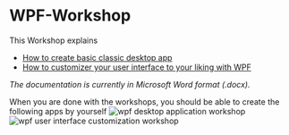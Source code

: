 # WPF-Workshop
This Workshop explains
* [How to create basic classic desktop app](https://github.com/Mertsch/WPF-Workshop/blob/master/WPF%20Desktop%20Application%20Workshop.docx)
* [How to customizer your user interface to your liking with WPF](https://github.com/Mertsch/WPF-Workshop/blob/master/WPF%20User%20Interface%20Customization%20Workshop.docx)

*The documentation is currently in Microsoft Word format (.docx).*

When you are done with the workshops, you should be able to create the following apps by yourself
![wpf desktop application workshop](https://cloud.githubusercontent.com/assets/9402861/12380741/8dda657c-bd7a-11e5-9581-13faf00e8ba6.png)
![wpf user interface customization workshop](https://cloud.githubusercontent.com/assets/9402861/12380740/8dd7b106-bd7a-11e5-8202-b093b03bd332.png)
